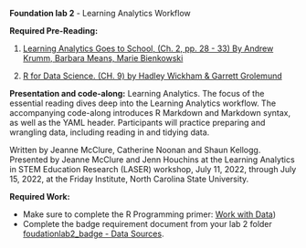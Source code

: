 
**Foundation lab 2** - Learning Analytics Workflow

**Required Pre-Reading:**

1. [Learning Analytics Goes to School, (Ch. 2, pp. 28 - 33) By Andrew Krumm, Barbara Means, Marie Bienkowski](https://github.com/laser-institute/essential-readings/blob/main/foundation_labs/foundlab_1/krumm_2018.pdf)

2. [R for Data Science. (CH. 9) by Hadley Wickham & Garrett Grolemund](https://r4ds.had.co.nz/index.html)


**Presentation and code-along:**
Learning Analytics. The focus of the essential reading dives deep into the Learning Analytics workflow. The accompanying code-along introduces R Markdown and Markdown syntax, as well as the YAML header. Participants will practice preparing and wrangling data, including reading in and tidying data. 

Written by Jeanne McClure, Catherine Noonan and Shaun Kellogg. Presented by Jeanne McClure and Jenn Houchins at the Learning Analytics in STEM Education Research (LASER) workshop, July 11, 2022, through July 15, 2022, at the Friday Institute, North Carolina State University.

**Required Work:**

-  Make sure to complete the R Programming primer: [Work with Data](https://rstudio.cloud/learn/primers/2))
-  Complete the badge requirement document from your lab 2 folder [foudationlab2_badge - Data Sources](https://github.com/laser-institute/foundational-skills/blob/master/foundation_lab_2/foundationlab2_badge.Rmd).
